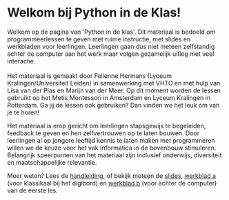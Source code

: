 # Welkom bij Python in de Klas!

Welkom op de pagina van 'Python in de klas'. Dit materiaal is bedoeld om programmeerlessen te geven met ruime instructie, met slides en werkbladen voor leerlingen. Leerlingen gaan dus niet meteen zelfstandig achter de computer aan het werk maar volgen gezamelijk uitleg met veel interactie.\
\
Het materiaal is gemaakt door Felienne Hermans (Lyceum Kralingen/Universiteit Leiden) in samenwerking met VHTO en met hulp van Lisa van der Plas en Marijn van der Meer. Op dit moment worden de lessen gebruikt op het Metis Montessori in Amsterdam en Lyceum Kralingen in Rotterdam. Ga jij de lessen ook gebruiken? Dan vinden we het leuk om van je te horen!

Het materiaal is erop gericht om leerlingen stapsgewijs te begeleiden, feedback te geven en hen zelfvertrouwen op te laten bouwen. Door leerlingen al op jongere leeftijd kennis te laten maken met programmeren willen we de keuze voor het vak Informatica in de bovenbouw stimuleren. Belangrijk speerpunten van het materiaal zijn inclusief onderwijs, diversiteit en maatschappelijke relevantie.

Meer weten? Lees de [handleiding](https://app.gitbook.com/@felienne/s/python-in-de-klas/handleiding), of bekijk meteen de [slides](https://slides.com/felienne/pidk-m1-l1a), [werkblad a](https://felienne.gitbook.io/python-in-de-klas/module-1.1-nederlands/les-1/les-1a) (voor klassikaal bij het digibord) en [werkblad b](https://felienne.gitbook.io/python-in-de-klas/module-1.1-nederlands/les-1/les-1b) (voor achter de computer) van de eerste les.

##
